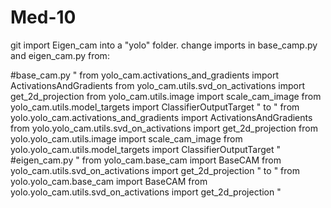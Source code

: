 # Med-10

git import Eigen_cam into a "yolo" folder. change imports in base_camp.py and eigen_cam.py from:

#base_cam.py
"
from yolo_cam.activations_and_gradients import ActivationsAndGradients
from yolo_cam.utils.svd_on_activations import get_2d_projection
from yolo_cam.utils.image import scale_cam_image
from yolo_cam.utils.model_targets import ClassifierOutputTarget
"
to
"
from yolo.yolo_cam.activations_and_gradients import ActivationsAndGradients
from yolo.yolo_cam.utils.svd_on_activations import get_2d_projection
from yolo.yolo_cam.utils.image import scale_cam_image
from yolo.yolo_cam.utils.model_targets import ClassifierOutputTarget
"
#eigen_cam.py
"
from yolo_cam.base_cam import BaseCAM
from yolo_cam.utils.svd_on_activations import get_2d_projection
"
to
"
from yolo.yolo_cam.base_cam import BaseCAM
from yolo.yolo_cam.utils.svd_on_activations import get_2d_projection
"